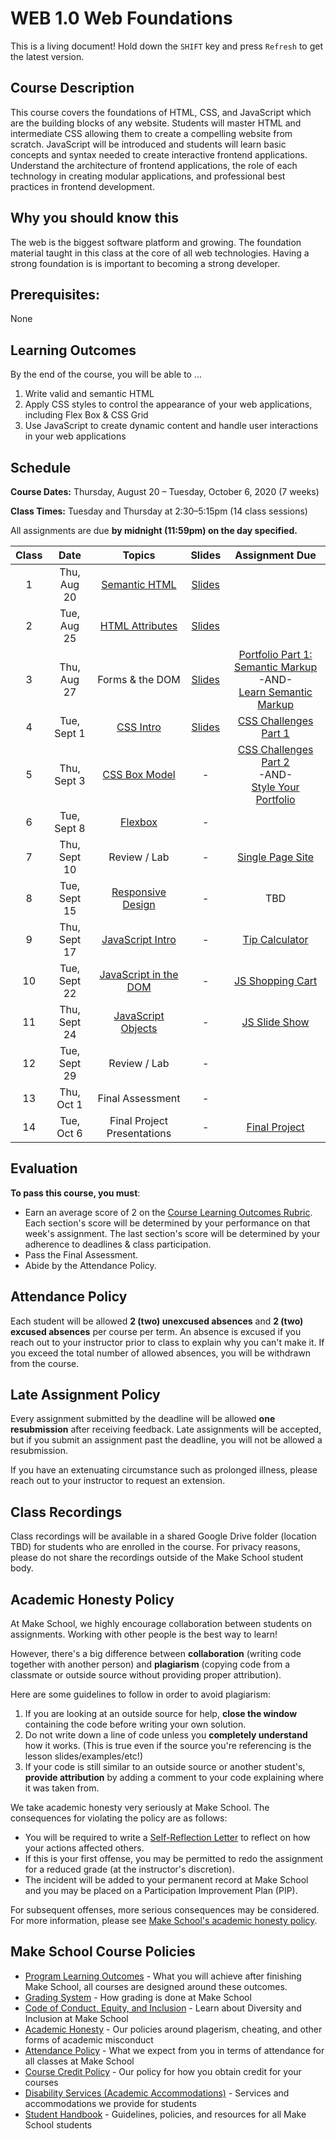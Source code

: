 # WEB 1.0 Web Foundations

<span class="refresh-instructions">This is a living document! Hold down the `SHIFT` key and press `Refresh` to get the latest version.</span>

## Course Description

This course covers the foundations of HTML, CSS, and JavaScript which are the building blocks of any website. Students will master HTML and intermediate CSS allowing them to create a compelling website from scratch. JavaScript will be introduced and students will learn basic concepts and syntax needed to create interactive frontend applications. Understand the architecture of frontend applications, the role of each technology in creating modular applications, and professional best practices in frontend development.

## Why you should know this

The web is the biggest software platform and growing. The foundation material taught in this class at the core of all web technologies. Having a strong foundation is is important to becoming a strong developer. 

## Prerequisites: 

None

## Learning Outcomes

By the end of the course, you will be able to ...

1. Write valid and semantic HTML
1. Apply CSS styles to control the appearance of your web applications, including Flex Box & CSS Grid
1. Use JavaScript to create dynamic content and handle user interactions in your web applications

## Schedule

**Course Dates:** Thursday, August 20 – Tuesday, October 6, 2020 (7 weeks)

**Class Times:** Tuesday and Thursday at 2:30–5:15pm (14 class sessions)

All assignments are due **by midnight (11:59pm) on the day specified.**

| Class |   Date    |                 Topics                  | Slides | Assignment Due |
|:-----:|:---------:|:---------------------------------------:|:------:|:--------------:|
|  1 |  Thu, Aug 20  | [Semantic HTML](Lessons/01-Semantic-HTML.md) | [Slides](https://docs.google.com/presentation/d/1N4lM8Iwa5VEeeCLw-5QyJgsUkyMakVOLWw8Nx-DGrGI/edit?usp=sharing) | |
|  2 |  Tue, Aug 25  | [HTML Attributes](Lessons/02-HTML-Attributes.md) | [Slides](https://docs.google.com/presentation/d/1Cb60k46G3NmK7qyoiGpHzo8FMGRcvrk97XgLfmQn78Y/edit?usp=sharing) |  |
|  3 |  Thu, Aug 27  | Forms & the DOM | [Slides](https://docs.google.com/presentation/d/1EW68FKT3KHE9dgr4Y1J9inthdw2aGLL8eEn1Phxbgdo/edit?usp=sharing) | [Portfolio Part 1: Semantic Markup](Assignments/01-Portfolio-Part-1-Structure.md)<br>-AND-<br>[Learn Semantic Markup](https://github.com/soggybag/learn-semantic-markup) |
|  4 |  Tue, Sept 1  | [CSS Intro](Lessons/03-CSS-Intro.md) | [Slides](https://docs.google.com/presentation/d/1BlnHQLA6dixDPMYDbO__L39tRPoG7fx-HNjzZJr3B4I/edit?usp=sharing) | [CSS Challenges Part 1](Assignments/041-CSS-Challenges.md) |
|  5 |  Thu, Sept 3  | [CSS Box Model](Lessons/04-CSS-Box-Model.md) | - | [CSS Challenges Part 2](Assignments/042-CSS-Challenges-part-2.md) <br>-AND-<br> [Style Your Portfolio](Assignments/043-CSS-Portfolio.md)|
|  6 |  Tue, Sept 8  | [Flexbox](Lessons/05-CSS-Grid.md) | - |  |
|  7 |  Thu, Sept 10 | Review / Lab | - | [Single Page Site](05-Single-Page-Site.md) |
|  8 |  Tue, Sept 15 | [Responsive Design](Lessons/07-Responsive-Design.md) | - | TBD |
|  9 |  Thu, Sept 17 | [JavaScript Intro](Lessons/08-JS-Intro.md) | - | [Tip Calculator](07-Tip-Calculator.md) |
| 10 |  Tue, Sept 22 | [JavaScript in the DOM](Lessons/09-JS-in-the-DOM.md) | - | [JS Shopping Cart](08-JS-Shopping-Cart.md) |
| 11 |  Thu, Sept 24 | [JavaScript Objects](Lessons/11-JS-Objects.md) | - | [JS Slide Show](09-JS-Slide-Show.md) |
| 12 |  Tue, Sept 29 | Review / Lab | - | |
| 13 |  Thu, Oct 1   | Final Assessment | - | |
| 14 |  Tue, Oct 6   | Final Project Presentations | - | [Final Project](10-Final-Project) |


## Evaluation

**To pass this course, you must**: 

- Earn an average score of 2 on the [Course Learning Outcomes Rubric](https://make.sc/web1.0-rubric). Each section's score will be determined by your performance on that week's assignment. The last section's score will be determined by your adherence to deadlines & class participation.
- Pass the Final Assessment.
- Abide by the Attendance Policy.

## Attendance Policy

Each student will be allowed **2 (two) unexcused absences** and **2 (two) excused absences** per course per term. An absence is excused if you reach out to your instructor prior to class to explain why you can't make it. If you exceed the total number of allowed absences, you will be withdrawn from the course.

## Late Assignment Policy

Every assignment submitted by the deadline will be allowed **one resubmission** after receiving feedback. Late assignments will be accepted, but if you submit an assignment past the deadline, you will not be allowed a resubmission.

If you have an extenuating circumstance such as prolonged illness, please reach out to your instructor to request an extension.

## Class Recordings

Class recordings will be available in a shared Google Drive folder (location TBD) for students who are enrolled in the course. For privacy reasons, please do not share the recordings outside of the Make School student body.

## Academic Honesty Policy

At Make School, we highly encourage collaboration between students on assignments. Working with other people is the best way to learn!

However, there's a big difference between **collaboration** (writing code together with another person) and **plagiarism** (copying code from a classmate or outside source without providing proper attribution). 

Here are some guidelines to follow in order to avoid plagiarism:

1. If you are looking at an outside source for help, **close the window** containing the code before writing your own solution.
1. Do not write down a line of code unless you **completely understand** how it works. (This is true even if the source you're referencing is the lesson slides/examples/etc!)
1. If your code is still similar to an outside source or another student's, **provide attribution** by adding a comment to your code explaining where it was taken from.

We take academic honesty very seriously at Make School. The consequences for violating the policy are as follows:

- You will be required to write a [Self-Reflection Letter](https://docs.google.com/document/d/140_PHfDh7gu33OZI_caxEtvNzAlAepjnGcbQcXZ-MRo/edit?usp=sharing) to reflect on how your actions affected others.
- If this is your first offense, you may be permitted to redo the assignment for a reduced grade (at the instructor's discretion).
- The incident will be added to your permanent record at Make School and you may be placed on a Participation Improvement Plan (PIP).

For subsequent offenses, more serious consequences may be considered. For more information, please see [Make School's academic honesty policy](https://make.sc/academic-honesty-policy).

## Make School Course Policies

- [Program Learning Outcomes](https://make.sc/program-learning-outcomes) - What you will achieve after finishing Make School, all courses are designed around these outcomes.
- [Grading System](https://make.sc/grading-system) - How grading is done at Make School
- [Code of Conduct, Equity, and Inclusion](https://make.sc/code-of-conduct) - Learn about Diversity and Inclusion at Make School
- [Academic Honesty](https://make.sc/academic-honesty-policy) - Our policies around plagerism, cheating, and other forms of academic misconduct
- [Attendance Policy](https://make.sc/attendance-policy) - What we expect from you in terms of attendance for all classes at Make School
- [Course Credit Policy](https://make.sc/course-credit-policy) - Our policy for how you obtain credit for your courses
- [Disability Services (Academic Accommodations)](https://make.sc/disability-services) - Services and accommodations we provide for students
- [Student Handbook](https://make.sc/student-handbook) - Guidelines, policies, and resources for all Make School students
